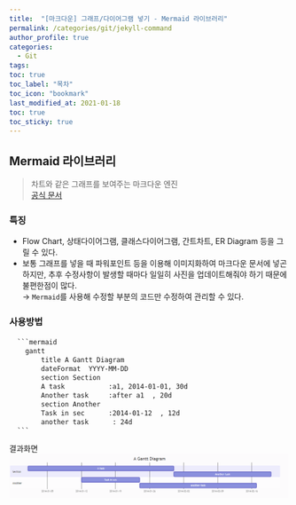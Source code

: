 ```yaml
---
title:  "[마크다운] 그래프/다이어그램 넣기 - Mermaid 라이브러리"
permalink: /categories/git/jekyll-command
author_profile: true
categories:
  - Git
tags:
toc: true
toc_label: "목차"
toc_icon: "bookmark"
last_modified_at: 2021-01-18
toc: true
toc_sticky: true
---
```


## Mermaid 라이브러리
> 차트와 같은 그래프를 보여주는 마크다운 엔진  
> [공식 문서](https://mermaid-js.github.io/mermaid/#/)

### 특징
* Flow Chart, 상태다이어그램, 클래스다이어그램, 간트차트, ER Diagram 등을 그릴 수 있다.
* 보통 그래프를 넣을 때 파워포인트 등을 이용해 이미지화하여 마크다운 문서에 넣곤 하지만, 추후 수정사항이 발생할 때마다 일일히 사진을 업데이트해줘야 하기 때문에 불편한점이 많다.   
→ `Mermaid`를 사용해 수정할 부분의 코드만 수정하여 관리할 수 있다.   

### 사용방법
````
  ```mermaid
    gantt
        title A Gantt Diagram
        dateFormat  YYYY-MM-DD
        section Section
        A task           :a1, 2014-01-01, 30d
        Another task     :after a1  , 20d
        section Another
        Task in sec      :2014-01-12  , 12d
        another task      : 24d
  ```
````

결과화면 
![gantchat](/assets/images/gantchat.png)   
